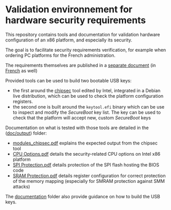 # Validation environnement for hardware security requirements

This repository contains tools and documentation for validation hardware
configuration of an x86 platform, and especially its security.

The goal is to facilitate security requirements verification, for example when
ordering PC platforms for the French administration.

The requirements themselves are published in a [separate
document](https://www.ssi.gouv.fr/en/guide/hardware-security-requirements-for-x86-platforms/)
(in [French](https://www.ssi.gouv.fr/guide/exigences-de-securite-materielles/)
as well)

Provided tools can be used to build two bootable USB keys:

- the first around the [chipsec](https://github.com/chipsec/chipsec) tool
	edited by Intel, integrated in a Debian live distribution, which can be used
	to check the platform configuration registers.
- the second one is built around the `keytool.efi` binary which can be use to
	inspect and modify the _SecureBoot_ key list. The key can be used to check
	that the platform will accept new, custom _SecureBoot_ keys

Documentation on what is tested with those tools are detailed in the
([doc/output](doc/output)) folder:

- [modules_chipsec.pdf](doc/output/modules_chipsec.pdf) explains the expected
	output from the chipsec tool
- [CPU Options.pdf](doc/output/CPU%20Options.pdf) details the security-related
	CPU options on Intel x86 platform
- [SPI Protection.pdf](doc/output/SPI%20Protection.pdf) details protection of
	the SPI flash hosting the BIOS code
- [SRAM Protection.pdf](doc/output/SRAM%20Protection.pdf) details register
	configuration for correct protection of the memory mapping (especially for
	SMRAM protection against SMM attacks)

The [documentation](doc) folder also provide guidance on how to build the USB
keys.
